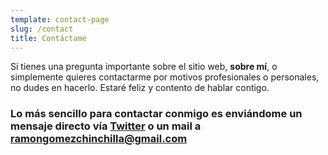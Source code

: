 ```yaml
---
template: contact-page
slug: /contact
title: Contáctame
---
```


Si tienes una pregunta importante sobre el sitio web, **sobre mí**, o simplemente quieres contactarme por motivos profesionales o personales, no dudes en hacerlo. Estaré feliz y contento de hablar contigo.

### Lo más sencillo para contactar conmigo es enviándome un mensaje directo vía [Twitter](https://twitter.com/gomezramon_) o un mail a **ramongomezchinchilla@gmail.com**